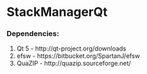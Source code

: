 <h1>StackManagerQt</h1>

<h3>Dependencies:</h3>
<p>
<ol>
<li>Qt 5 - http://qt-project.org/downloads</li>
<li>efsw - https://bitbucket.org/SpartanJ/efsw</li>
<li>QuaZIP - http://quazip.sourceforge.net/</li>
</ol>
</p>


